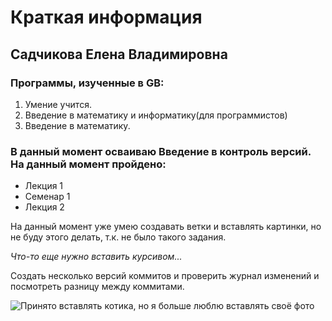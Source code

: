 # Краткая информация 

 ## **Садчикова Елена Владимировна**

### Программы, изученные в GB:
1. Умение учится.
2. Введение в математику и информатику(для программистов)
3. Введение в математику.

### В данный момент осваиваю Введение в контроль версий. На данный момент пройдено:
* Лекция 1
* Семенар 1
* Лекция 2

На данный момент уже умею создавать ветки и вставлять картинки, но не буду этого делать, т.к. не было такого задания.

*Что-то еще нужно вставить курсивом...*

Создать несколько версий коммитов и проверить журнал изменений и посмотреть разницу между коммитами. 

![ Принято вставлять котика, но я больше люблю вставлять своё фото ](%D0%A4%D0%BE%D1%82%D0%BE%20.jpg)

